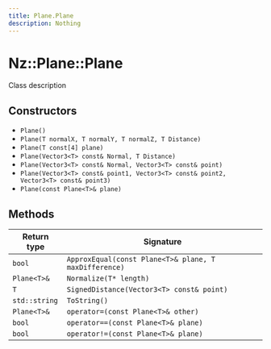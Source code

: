```yaml
---
title: Plane.Plane
description: Nothing
---
```


# Nz::Plane::Plane

Class description

## Constructors

- `Plane()`
- `Plane(T normalX, T normalY, T normalZ, T Distance)`
- `Plane(T const[4] plane)`
- `Plane(Vector3<T> const& Normal, T Distance)`
- `Plane(Vector3<T> const& Normal, Vector3<T> const& point)`
- `Plane(Vector3<T> const& point1, Vector3<T> const& point2, Vector3<T> const& point3)`
- `Plane(const Plane<T>& plane)`

## Methods

| Return type | Signature |
| ----------- | --------- |
| `bool` | `ApproxEqual(const Plane<T>& plane, T maxDifference)` |
| `Plane<T>&` | `Normalize(T* length)` |
| `T` | `SignedDistance(Vector3<T> const& point)` |
| `std::string` | `ToString()` |
| `Plane<T>&` | `operator=(const Plane<T>& other)` |
| `bool` | `operator==(const Plane<T>& plane)` |
| `bool` | `operator!=(const Plane<T>& plane)` |

